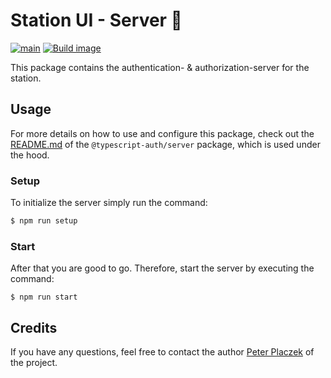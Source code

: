 # Station UI - Server 👾

[![main](https://github.com/PHT-Medic/station-ui/actions/workflows/main.yml/badge.svg)](https://github.com/PHT-Medic/station-ui/actions/workflows/main.yml)
[![Build image](https://github.com/PHT-Medic/station-ui/actions/workflows/build.yml/badge.svg)](https://github.com/PHT-Medic/station-ui/actions/workflows/build.yml)

This package contains the authentication- & authorization-server for the station.

## Usage

For more details on how to use and configure this package, check out the [README.md](https://github.com/Tada5hi/typescript-auth/tree/master/packages/backend/server#README.md) 
of the `@typescript-auth/server` package, which is used under the hood.

### Setup
To initialize the server simply run the command:
```bash
$ npm run setup
```

### Start

After that you are good to go. Therefore, start the server by executing the command:

```shell
$ npm run start
```

## Credits
If you have any questions, feel free to contact the author [Peter Placzek](https://github.com/Tada5hi) of the project.
